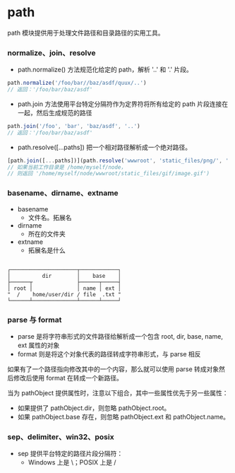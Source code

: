 # path

path 模块提供用于处理文件路径和目录路径的实用工具。

### normalize、join、resolve

- path.normalize() 方法规范化给定的 path，解析 '..' 和 '.' 片段。

```js
path.normalize('/foo/bar//baz/asdf/quux/..')
// 返回：'/foo/bar/baz/asdf'
```

- path.join 方法使用平台特定分隔符作为定界符将所有给定的 path 片段连接在一起，然后生成规范的路径

```js
path.join('/foo', 'bar', 'baz/asdf', '..')
// 返回：'/foo/bar/baz/asdf'
```

- path.resolve([...paths]) 把一个相对路径解析成一个绝对路径。

```js
[path.join([...paths])](path.resolve('wwwroot', 'static_files/png/', '../gif/image.gif');
// 如果当前工作目录是 /home/myself/node，
// 则返回 '/home/myself/node/wwwroot/static_files/gif/image.gif')
```

### basename、dirname、extname

- basename
  - 文件名。拓展名
- dirname
  - 所在的文件夹
- extname
  - 拓展名是什么

```pic

┌─────────────────────┬────────────┐
│          dir        │    base    │
├──────┬              ├──────┬─────┤
│ root │              │ name │ ext │
"  /    home/user/dir / file  .txt "
└──────┴──────────────┴──────┴─────┘
```

### parse 与 format

- parse 是将字符串形式的文件路径给解析成一个包含 root, dir, base, name, ext 属性的对象
- format 则是将这个对象代表的路径转成字符串形式，与 parse 相反

如果有了一个路径指向修改其中的一个内容，那么就可以使用 parse 转成对象然后修改后使用 format 在转成一个新路径。

当为 pathObject 提供属性时，注意以下组合，其中一些属性优先于另一些属性：

- 如果提供了 pathObject.dir，则忽略 pathObject.root。
- 如果 pathObject.base 存在，则忽略 pathObject.ext 和 pathObject.name。

### sep、delimiter、win32、posix

- sep 提供平台特定的路径片段分隔符：
  - Windows 上是 \；POSIX 上是 /
